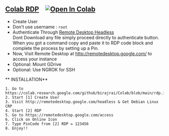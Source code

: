## [Colab RDP](Colab%20RDP/Colab%20RDP.ipynb) &nbsp;&nbsp; <a href="https://colab.research.google.com/github/birajrai/Colab/blob/main/rdp.ipynb" target="_parent"><img src="https://colab.research.google.com/assets/colab-badge.svg" alt="Open In Colab"/></a>

 - Create User
 - Don't use username : `root`
 - Authenticate Through [Remote Desktop Headless](http://remotedesktop.google.com/headless)<br>Dont Download any file simply proceed directly to authenticate button. When you got a command copy and paste it to RDP code block and complete the process by setting up a Pin.
 - Now, Visit Remote Desktop at http://remotedesktop.google.com/ to access your instance
 - Optional: Mount GDrive
 - Optional: Use NGROK for SSH


** INSTALLATION**
```
1. Go to https://colab.research.google.com/github/birajrai/Colab/blob/main/rdp.ipynb
2. Start [1] Create User
3. Visit http://remotedesktop.google.com/headless & Get Debian Linux CRP 
4. Start [2] RDP
5. Go to https://remotedesktop.google.com/access
6. Click on Online Icon
7. Type PinCode from [2] RDP = 123456
8. Enjoy!!
```
